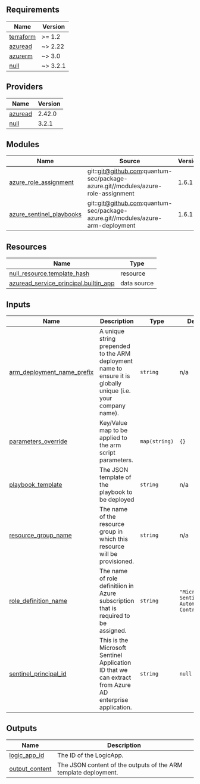 <!-- BEGIN_TF_DOCS -->
## Requirements

| Name | Version |
|------|---------|
| <a name="requirement_terraform"></a> [terraform](#requirement\_terraform) | >= 1.2 |
| <a name="requirement_azuread"></a> [azuread](#requirement\_azuread) | ~> 2.22 |
| <a name="requirement_azurerm"></a> [azurerm](#requirement\_azurerm) | ~> 3.0 |
| <a name="requirement_null"></a> [null](#requirement\_null) | ~> 3.2.1 |

## Providers

| Name | Version |
|------|---------|
| <a name="provider_azuread"></a> [azuread](#provider\_azuread) | 2.42.0 |
| <a name="provider_null"></a> [null](#provider\_null) | 3.2.1 |

## Modules

| Name | Source | Version |
|------|--------|---------|
| <a name="module_azure_role_assignment"></a> [azure\_role\_assignment](#module\_azure\_role\_assignment) | git::git@github.com:quantum-sec/package-azure.git//modules/azure-role-assignment | 1.6.1 |
| <a name="module_azure_sentinel_playbooks"></a> [azure\_sentinel\_playbooks](#module\_azure\_sentinel\_playbooks) | git::git@github.com:quantum-sec/package-azure.git//modules/azure-arm-deployment | 1.6.1 |

## Resources

| Name | Type |
|------|------|
| [null_resource.template_hash](https://registry.terraform.io/providers/hashicorp/null/latest/docs/resources/resource) | resource |
| [azuread_service_principal.builtin_app](https://registry.terraform.io/providers/hashicorp/azuread/latest/docs/data-sources/service_principal) | data source |

## Inputs

| Name | Description | Type | Default | Required |
|------|-------------|------|---------|:--------:|
| <a name="input_arm_deployment_name_prefix"></a> [arm\_deployment\_name\_prefix](#input\_arm\_deployment\_name\_prefix) | A unique string prepended to the ARM deployment name to ensure it is globally unique (i.e. your company name). | `string` | n/a | yes |
| <a name="input_parameters_override"></a> [parameters\_override](#input\_parameters\_override) | Key/Value map to be applied to the arm script parameters. | `map(string)` | `{}` | no |
| <a name="input_playbook_template"></a> [playbook\_template](#input\_playbook\_template) | The JSON template of the playbook to be deployed | `string` | n/a | yes |
| <a name="input_resource_group_name"></a> [resource\_group\_name](#input\_resource\_group\_name) | The name of the resource group in which this resource will be provisioned. | `string` | n/a | yes |
| <a name="input_role_definition_name"></a> [role\_definition\_name](#input\_role\_definition\_name) | The name of role definitiion in Azure subscription that is required to be assigned. | `string` | `"Microsoft Sentinel Automation Contributor"` | no |
| <a name="input_sentinel_principal_id"></a> [sentinel\_principal\_id](#input\_sentinel\_principal\_id) | This is the Microsoft Sentinel Application ID that we can extract from Azure AD enterprise application. | `string` | `null` | no |

## Outputs

| Name | Description |
|------|-------------|
| <a name="output_logic_app_id"></a> [logic\_app\_id](#output\_logic\_app\_id) | The ID of the LogicApp. |
| <a name="output_output_content"></a> [output\_content](#output\_output\_content) | The JSON content of the outputs of the ARM template deployment. |
<!-- END_TF_DOCS -->
